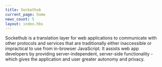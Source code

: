```yaml
---
title: Sockethub
current_page: home
news_count: 5
layout: index.hbs
---
```


Sockethub is a translation layer for web applications to communicate with other protocols and services that are traditionally either inaccessible or impractical to use from in-browser JavaScript. 
It assists web app developers by providing server-independent, server-side functionality - which gives the application and user greater autonomy and privacy. 
